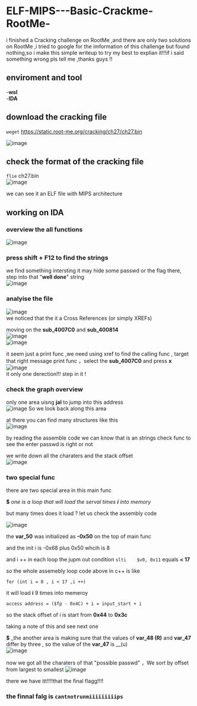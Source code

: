 # ELF-MIPS---Basic-Crackme-RootMe-
i finished a Cracking challenge on RootMe ,and there are only two solutions on RootMe ,i tried to google for the imformation of this challenge but found nothing,so i make this simple writeup to try my best to explian it!!!if i said something wrong pls tell me ,thanks guys !!

## enviroment and tool
-__wsl__  
-__IDA__

## download the cracking file 
`weget` https://static.root-me.org/cracking/ch27/ch27.bin

![image](https://github.com/Yoloyolo26/ELF-MIPS---Basic-Crackme-RootMe-/blob/main/images/2025-08-04%20220709.png)

## check the format of the cracking file 
`flie` ch27.bin  
![image](https://github.com/Yoloyolo26/ELF-MIPS---Basic-Crackme-RootMe-/blob/main/images/2025-08-05%20120234.png?raw=true)  

we can see it an ELF file with MIPS architecture

## working on IDA  
### overview the all functions  
![image](https://github.com/Yoloyolo26/ELF-MIPS---Basic-Crackme-RootMe-/blob/main/images/main%202025-08-05%20121200.png)   

### press shift + F12 to find the strings 
we find something intersting it may hide some passwd or the flag there, step into that "__well done__" string  
![image](https://github.com/Yoloyolo26/ELF-MIPS---Basic-Crackme-RootMe-/blob/main/images/strings%202025-08-05%20121525.png)   

### analyise the file  
![image](https://github.com/Yoloyolo26/ELF-MIPS---Basic-Crackme-RootMe-/blob/main/images/func%202025-08-05%20122103.png)   
we noticed that the it a Cross References (or simply XREFs)    

moving on the __sub_4007C0__ and __sub_400814__  
![image](https://github.com/Yoloyolo26/ELF-MIPS---Basic-Crackme-RootMe-/blob/main/images/func1%202025-08-05%20123029.png)   
![image](https://github.com/Yoloyolo26/ELF-MIPS---Basic-Crackme-RootMe-/blob/main/images/fun2%202025-08-05%20123045.png)   

it seem just a print func ,we need using xref to find the calling func , target that right message print func ，select the  __sub_4007C0__ and press __x__  
![image](https://github.com/Yoloyolo26/ELF-MIPS---Basic-Crackme-RootMe-/blob/main/images/calling%202025-08-05%20123951.png)  
it only one derection!!!  step in it !

### check the graph overview
only one area uisng __jal__ to jump into this address  
![image](https://github.com/Yoloyolo26/ELF-MIPS---Basic-Crackme-RootMe-/blob/main/images/jal%202025-08-05%20170717.png)
So we look back along this area  
  
at there you can find many structures like this    
![image](https://github.com/Yoloyolo26/ELF-MIPS---Basic-Crackme-RootMe-/blob/main/images/structure%202025-08-05%20130711.png)   

by reading the assemble code we can know that is an strings check func to see the enter passwd is right or not  

we write down all the charaters and the stack offset  
![image](https://github.com/Yoloyolo26/ELF-MIPS---Basic-Crackme-RootMe-/blob/main/images/var%202025-08-05%20155933.png)   
### two special func
there are two special area in this main func  

__$__ _one is a loop that will load the serval times __i__ into memory_    

but many times does it load ? let us check the assembly code  
  
![image](https://github.com/Yoloyolo26/ELF-MIPS---Basic-Crackme-RootMe-/blob/main/images/special1r%202025-08-05%20161200.png) 

the __var_50__ was initialized as __-0x50__ on the top of main func  
  
and the init i is -0x68 plus 0x50 whcih is 8   

and i ++ in each loop the jupm out condition `slti    $v0, 0x11` equals __< 17__   

so the whole assemebly loop code above in c++ is like   

`for (int i = 8 , i < 17 ,i ++)`    

it will load __i__ 9 times  into memeroy    

`access address = ($fp - 0x4C) + i = input_start + i`    

so the stack offset of i is start from __0x44__ to __0x3c__    

taking a note of this and see next one   

__$__ _the another area is making sure that the values of __var_48 (R)__  and __var_47__ differ by three , so the value of the __var_47__ is __(u)   
![image](https://github.com/Yoloyolo26/ELF-MIPS---Basic-Crackme-RootMe-/blob/main/images/another%202025-08-05%20163641.png)   

now we got all the charaters of that "possible passwd" ，We sort by offset from largest to smallest 
![image](https://github.com/Yoloyolo26/ELF-MIPS---Basic-Crackme-RootMe-/blob/main/images/flag%202025-08-05%20164528.png)   

there we have itt!!!!that the final flagg!!!!

### the finnal falg is `cantnotrunmiiiiiiiiips`





